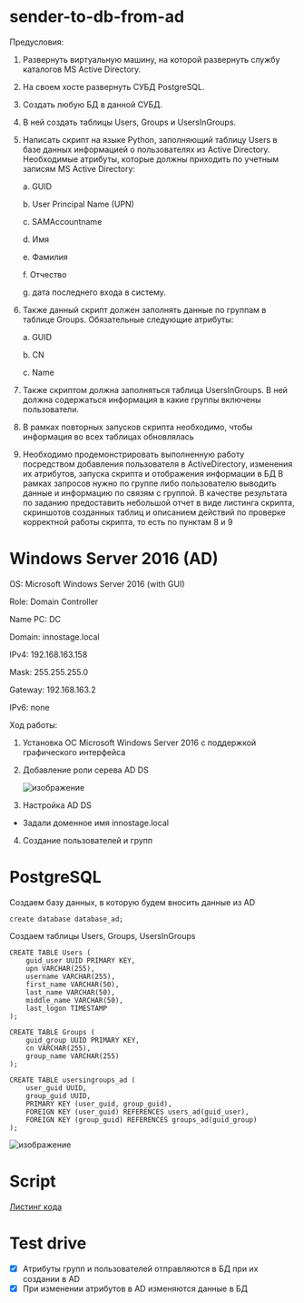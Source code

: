 # sender-to-db-from-ad

Предусловия:
1. Развернуть виртуальную машину, на которой развернуть службу каталогов MS Active Directory.
2. На своем хосте развернуть СУБД PostgreSQL.
3. Создать любую БД в данной СУБД. 
4. В ней создать таблицы Users, Groups и UsersInGroups.
5. Написать скрипт на языке Python, заполняющий таблицу Users в базе данных информацией о пользователях из Active Directory. Необходимые атрибуты, которые должны приходить по учетным записям MS Active Directory:

    a. GUID

    b. User Principal Name (UPN)

    c. SAMAccountname

    d. Имя

    e. Фамилия

    f. Отчество

    g. дата последнего входа в систему.

7. Также данный скрипт должен заполнять данные по группам в таблице Groups. Обязательные следующие атрибуты:

    a. GUID

    b. CN

    c. Name

7. Также скриптом должна заполняться таблица UsersInGroups. В ней должна содержаться информация в какие группы включены пользователи.
8. В рамках повторных запусков скрипта необходимо, чтобы информация во всех таблицах обновлялась
9. Необходимо продемонстрировать выполненную работу посредством добавления пользователя в ActiveDirectory, изменения их атрибутов, запуска скрипта и отображения информации в БД
В рамках запросов нужно по группе либо пользователю выводить данные и информацию по связям с группой.
В качестве результата по заданию предоставить небольшой отчет в виде листинга скрипта, скриншотов созданных таблиц и описанием действий по проверке корректной работы скрипта, то есть по пунктам 8 и 9


# Windows Server 2016 (AD)
OS: Microsoft Windows Server 2016 (with GUI)

Role: Domain Controller

Name PC: DC

Domain: innostage.local

IPv4: 192.168.163.158

Mask: 255.255.255.0

Gateway: 192.168.163.2

IPv6: none

Ход работы:
1. Установка ОС Microsoft Windows Server 2016 с поддержкой графического интерфейса
2. Добавление роли серева AD DS

   ![изображение](https://github.com/user-attachments/assets/b3b995af-db3f-4967-a17e-a8b3d27332ef)

3. Настройка AD DS
* Задали доменное имя innostage.local
4. Создание пользователей и групп     


# PostgreSQL

Создаем базу данных, в которую будем вносить данные из AD
```
create database database_ad;
```
Создаем таблицы Users, Groups, UsersInGroups

```
CREATE TABLE Users (
    guid_user UUID PRIMARY KEY,
    upn VARCHAR(255),
    username VARCHAR(255),
    first_name VARCHAR(50),
    last_name VARCHAR(50),
    middle_name VARCHAR(50),
    last_logon TIMESTAMP
);

CREATE TABLE Groups (
    guid_group UUID PRIMARY KEY,
    cn VARCHAR(255),
    group_name VARCHAR(255)
);

CREATE TABLE usersingroups_ad (
    user_guid UUID,
    group_guid UUID,
    PRIMARY KEY (user_guid, group_guid),
    FOREIGN KEY (user_guid) REFERENCES users_ad(guid_user),
    FOREIGN KEY (group_guid) REFERENCES groups_ad(guid_group)
);

```

![изображение](https://github.com/user-attachments/assets/43e721c9-0fbd-42fd-af5f-81402d4e7fb3)

# Script

[Листинг кода](https://github.com/DFNazipov/sender-to-db-from-ad/blob/main/main.py)

# Test drive
- [x] Атрибуты групп и пользователей отправляются в БД при их создании в AD
- [x] При изменении атрибутов в AD изменяются данные в БД 
